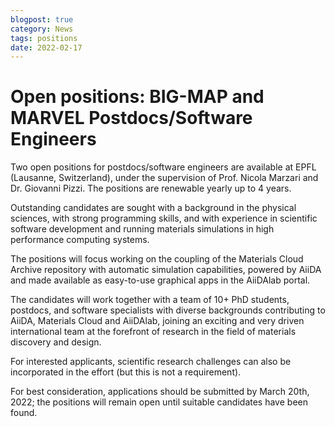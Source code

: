 ```yaml
---
blogpost: true
category: News
tags: positions
date: 2022-02-17
---
```


# Open positions: BIG-MAP and MARVEL Postdocs/Software Engineers

Two open positions for postdocs/software engineers are available at EPFL (Lausanne, Switzerland), under the supervision of Prof. Nicola Marzari and Dr. Giovanni Pizzi. The positions are renewable yearly up to 4 years.

Outstanding candidates are sought with a background in the physical sciences, with strong programming skills, and with experience in scientific software development and running materials simulations in high performance computing systems.

The positions will focus working on the coupling of the Materials Cloud Archive repository with automatic simulation capabilities, powered by AiiDA and made available as easy-to-use graphical apps in the AiiDAlab portal.

The candidates will work together with a team of 10+ PhD students, postdocs, and software specialists with diverse backgrounds contributing to AiiDA, Materials Cloud and AiiDAlab, joining an exciting and very driven international team at the forefront of research in the field of materials discovery and design.

For interested applicants, scientific research challenges can also be incorporated in the effort (but this is not a requirement).

For best consideration, applications should be submitted by March 20th, 2022; the positions will remain open until suitable candidates have been found.
